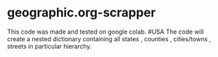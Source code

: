 # geographic.org-scrapper
This code was made and tested on google colab.
#USA
The code will create a nested dictionary containing all states , counties , cities/towns , streets in particular hierarchy.

